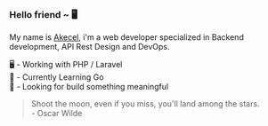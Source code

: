 ### Hello friend ~ 🖥

My name is [Akecel](https://www.github.com/akecel), i'm a web developer specialized in Backend development, API Rest Design and DevOps.

🖥 - Working with PHP / Laravel  
🌱 - Currently Learning Go  
🧐 - Looking for build something meaningful 

> Shoot the moon, even if you miss, you'll land among the stars.
> <br> - Oscar Wilde
